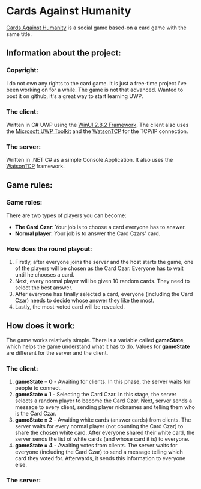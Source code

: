 # Cards Against Humanity

[Cards Against Humanity](https://www.cardsagainsthumanity.com/) is a social game based-on a card game with the same title. 

## Information about the project:

### Copyright:

I do not own any rights to the card game. It is just a free-time project i've been working on for a while. The game is not that advanced. Wanted to post it on github, it's a great way to start learning UWP.

### The client:

Written in C# UWP using the [WinUI 2.8.2 Framework](https://microsoft.github.io/microsoft-ui-xaml/). The client also uses the [Microsoft UWP Toolkit](https://www.nuget.org/packages/Microsoft.Toolkit.Uwp/) and the [WatsonTCP](https://github.com/jchristn/WatsonTcp) for the TCP/IP connection.

### The server:

Written in .NET C# as a simple Console Application. It also uses the [WatsonTCP](https://github.com/jchristn/WatsonTcp) framework.

## Game rules:

### Game roles:

There are two types of players you can become:

- **The Card Czar**: Your job is to choose a card everyone has to answer.
- **Normal player**: Your job is to answer the Card Czars' card.

### How does the round playout:

1. Firstly, after everyone joins the server and the host starts the game, one of the players will be chosen as the Card Czar. Everyone has to wait until he chooses a card.
2. Next, every normal player will be given 10 random cards. They need to select the best answer.
3. After everyone has finally selected a card, everyone (including the Card Czar) needs to decide whose answer they like the most.
4. Lastly, the most-voted card will be revealed.

## How does it work:

The game works relatively simple. There is a variable called **gameState**, which helps the game understand what it has to do. Values for **gameState** are different for the server and the client.

### The client:

1. **gameState = 0** - Awaiting for clients. In this phase, the server waits for people to connect.
2. **gameState = 1** - Selecting the Card Czar. In this stage, the server selects a random player to become the Card Czar. Next, server sends a message to every client, sending player nicknames and telling them who is the Card Czar.
3. **gameState = 2** - Awaiting white cards (answer cards) from clients. The server waits for every normal player (not counting the Card Czar) to share the chosen white card. After everyone shared their white card, the server sends the list of white cards (and whose card it is) to everyone.
4. **gameState = 4** - Awaiting votes from clients. The server waits for everyone (including the Card Czar) to send a message telling which card they voted for. Afterwards, it sends this information to everyone else.

### The server:

